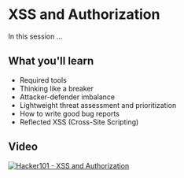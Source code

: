 XSS and Authorization
=====================

In this session ...

What you'll learn
-----------------

- Required tools
- Thinking like a breaker
- Attacker-defender imbalance
- Lightweight threat assessment and prioritization
- How to write good bug reports
- Reflected XSS (Cross-Site Scripting)

Video
-----

[![Hacker101 - XSS and Authorization](https://img.youtube.com/vi/HGaFCcWM57U/0.jpg)](https://www.youtube.com/watch?v=HGaFCcWM57U)
